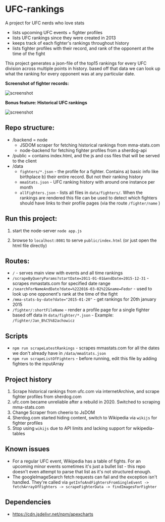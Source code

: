 # UFC-rankings

A project for UFC nerds who love stats
* lists upcoming UFC events + fighter profiles
* lists UFC rankings since they were created in 2013
* keeps track of each fighter's rankings throughout history
* lists fighter profiles with their record, and rank of the opponent at the time of the fight

This project generates a json-file of the top15 rankings for every UFC division across multiple points in history. based off that data we can look up what the ranking for every opponent was at any particular date.

**Screenshot of fighter records:**

![screenshot](https://i.imgur.com/jZV8gA6.png)

**Bonus feature: Historical UFC rankings**

![screenshot](https://i.imgur.com/daVexhr.png)

## Repo structure:
* /backend = node
    - JSDOM scraper for fetching historical rankings from mma-stats.com 
    - node-backend for fetching fighter profiles from a sherdog-api
* /public = contains index.html, and the js and css files that will be served to the client
* /data
    - `fighters/*.json` - the profile for a fighter. Contains a) basic info like birthplace b) their entire record. But not their ranking history
    - `mmaStats.json` - UFC ranking history with around one instance per month
    - `allFighters.json` - lists all files in `data/fighters/`. When the rankings are rendered this file can be used to detect which fighters should have links to their profile pages (via the route `/fighter/name` )
    
## Run this project:

1. start the node-server `node app.js`

2. browse to `localhost:8081` to serve `public/index.html` (or just open the html file directly)

## Routes:

* `/` - serves main view with events and all time rankings
* `/scrapeByQueryParams?startDate=2011-01-01&endDate=2015-12-31` - scrapes mmastats.com for specified date range
* `/searchForNameAndDate?date=%222016-03-02%22&name=Fedor` - used to look up one opponent's rank at the time of the fight
* `/mma-stats-by-date?date="2015-01-20"` - get rankings for 20th january 2015
* `/fighter/:shortFileName` - render a profile page for a single fighter based off data in `data/fighter/*.json` - Example: `/fighter/Jan_B%C5%82achowicz`

## Scripts
* `npm run scrapeLatestRankings` - scrapes mmastats.com for all the dates we don't already have in `/data/mmaStats.json`
* `npm run scrapeListOfFighters` - before running, edit this file by adding fighters to the inputArray

## Project history

1. Scrape historical rankings from ufc.com via internetArchive, and scrape fighter profiles from sherdog.com
2. ufc.com became unreliable after a rebuild in 2020. Switched to scraping mma-stats.com
3. Change Scraper from cheerio to JsDOM
4. Sherdog.com started hiding content, switch to Wikipedia via `wikijs` for fighter profiles
5. Stop using `wikijs` due to API limits and lacking support for wikipedia-tables

## Known issues
* For a regular UFC event, Wikipedia has a table of fights. For an upcoming minor events sometimes it's just a bullet list - this repo doesn't even attempt to parse that list as it's not structured enough.
* The googleImageSearch fetch requests can fail and the exception isn't handled. They're called via `getInfoAndFightersFromSingleEvent -> fetchArrayOfFighters -> scrapeFighterData -> findImagesForFighter` 

## Dependencies

* https://cdn.jsdelivr.net/npm/apexcharts